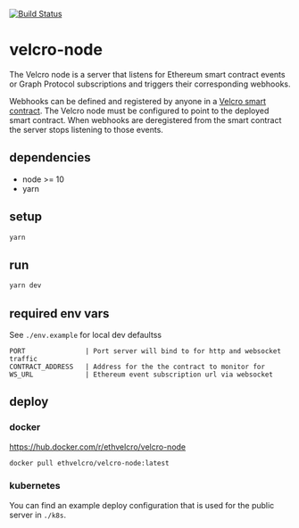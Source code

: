 [![Build Status](https://travis-ci.org/ethvelcro/velcro-node.svg?branch=master)](https://travis-ci.org/ethvelcro/velcro-node)

# velcro-node

The Velcro node is a server that listens for Ethereum smart contract events or Graph Protocol subscriptions and triggers their corresponding webhooks.

Webhooks can be defined and registered by anyone in a [Velcro smart contract](https://github.com/ethvelcro/velcro-contracts).  The Velcro node must be configured to point to the deployed smart contract.  When webhooks are deregistered from the smart contract the server stops listening to those events.

## dependencies
- node >= 10
- yarn

## setup
```bash
yarn
```

## run
```bash
yarn dev
```

## required env vars
See `./env.example` for local dev defaultss

```
PORT               | Port server will bind to for http and websocket traffic
CONTRACT_ADDRESS   | Address for the the contract to monitor for 
WS_URL             | Ethereum event subscription url via websocket
```

## deploy

### docker
https://hub.docker.com/r/ethvelcro/velcro-node

``` bash
docker pull ethvelcro/velcro-node:latest
```

### kubernetes
You can find an example deploy configuration that is used for the public server in `./k8s`.

